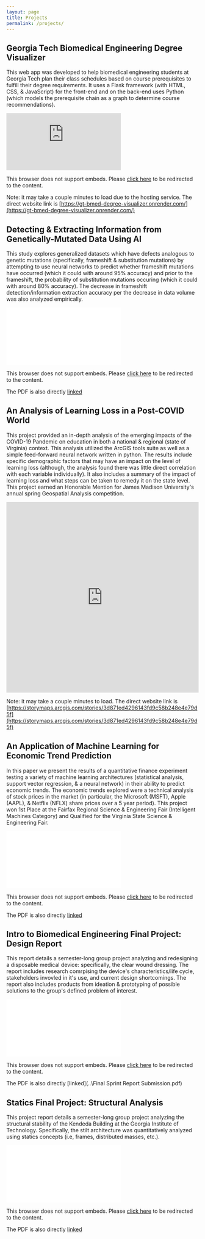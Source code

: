 ```yaml
---
layout: page
title: Projects
permalink: /projects/
---
```


## Georgia Tech Biomedical Engineering Degree Visualizer

This web app was developed to help biomedical engineering students at Georgia Tech plan their class schedules based on course prerequisites to fulfill their degree requirements. It uses a Flask framework (with HTML, CSS, & JavaScript) for the front-end and on the back-end uses Python (which models the prerequisite chain as a graph to determine course recommendations).

<object data="https://gt-bmed-degree-visualizer.onrender.com/" width="100%" height="750px">
    <embed src="https://gt-bmed-degree-visualizer.onrender.com/">
        <p>This browser does not support embeds. Please <a href="https://gt-bmed-degree-visualizer.onrender.com/">click here</a> to be redirected to the content.</p> 
</object>

Note: it may take a couple minutes to load due to the hosting service. The direct website link is [https://gt-bmed-degree-visualizer.onrender.com/](https://gt-bmed-degree-visualizer.onrender.com/)

## Detecting & Extracting Information from Genetically-Mutated Data Using AI

This study explores generalized datasets which have defects analogous to genetic mutations (specifically, frameshift & substitution mutations) by attempting to use neural networks to predict whether frameshift mutations have occurred (which it could with around 95% accuracy) and prior to the frameshift, the probability of substitution mutations occuring (which it could with around 80% accuracy). The decrease in frameshift detection/information extraction accuracy per the decrease in data volume was also analyzed empirically.

<object data="..\Detecting_&_Extracting_Information_from_Genetically-Mutated_Data_Using_AI.pdf" width="100%" height="750px">
    <embed src="..\Detecting_&_Extracting_Information_from_Genetically-Mutated_Data_Using_AI.pdf" type="application/pdf">
        <p>This browser does not support embeds. Please <a href="..\Detecting_&_Extracting_Information_from_Genetically-Mutated_Data_Using_AI.pdf">click here</a> to be redirected to the content.</p> 
</object>

The PDF is also directly [linked](..\Detecting_&_Extracting_Information_from_Genetically-Mutated_Data_Using_AI.pdf)

## An Analysis of Learning Loss in a Post-COVID World

This project provided an in-depth analysis of the emerging impacts of the COVID-19 Pandemic on education in both a national & regional (state of Virginia) context. This analysis utilized the ArcGIS tools suite as well as a simple feed-forward neural network written in python. The results include specific demographic factors that may have an impact on the level of learning loss (although, the analysis found there was little direct correlation with each variable individually). It also includes a summary of the impact of learning loss and what steps can be taken to remedy it on the state level. This project earned an Honorable Mention for James Madison University's annual spring Geospatial Analysis competition.

<iframe src="https://storymaps.arcgis.com/stories/3d871ed4296143fd9c58b248e4e79d5f" width="100%" height="500px" frameborder="0" allowfullscreen allow="geolocation"><p>This browser does not support embeds. Please <a href="https://storymaps.arcgis.com/stories/3d871ed4296143fd9c58b248e4e79d5f">click here</a> to be redirected to the content.</p></iframe>

Note: it may take a couple minutes to load. The direct website link is [https://storymaps.arcgis.com/stories/3d871ed4296143fd9c58b248e4e79d5f](https://storymaps.arcgis.com/stories/3d871ed4296143fd9c58b248e4e79d5f)

## An Application of Machine Learning for Economic Trend Prediction

In this paper we present the results of a quantitative finance experiment testing a variety of machine learning architectures (statistical analysis, support vector regression, & a neural network) in their ability to predict economic trends. The economic trends explored were a technical analysis of stock prices in the market (in particular, the Microsoft (MSFT), Apple (AAPL), & Netflix (NFLX) share prices over a 5 year period). This project won 1st Place at the Fairfax Regional Science & Engineering Fair (Intelligent Machines Category) and Qualified for the Virginia State Science & Engineering Fair.

<object data="..\An_Application_of_Machine_Learning_for_Economic_Trend_Prediction.pdf" width="100%" height="750px">
    <embed src="..\An_Application_of_Machine_Learning_for_Economic_Trend_Prediction.pdf" type="application/pdf">
        <p>This browser does not support embeds. Please <a href="..\An_Application_of_Machine_Learning_for_Economic_Trend_Prediction.pdf">click here</a> to be redirected to the content.</p> 
</object>

The PDF is also directly [linked](..\An_Application_of_Machine_Learning_for_Economic_Trend_Prediction.pdf)

## Intro to Biomedical Engineering Final Project: Design Report

This report details a semester-long group project analyzing and redesigning a disposable medical device: specifically, the clear wound dressing. The report includes research comrpising the device's characteristics/life cycle, stakeholders invovled in it's use, and current design shortcomings. The report also includes products from ideation & prototyping of possible solutions to the group's defined problem of interest.

<object data="..\Final Sprint Report Submission.pdf" width="100%" height="750px">
    <embed src="..\Final Sprint Report Submission.pdf" type="application/pdf">
        <p>This browser does not support embeds. Please <a href="..\Final Sprint Report Submission.pdf">click here</a> to be redirected to the content.</p> 
</object>

The PDF is also directly [linked](..\Final Sprint Report Submission.pdf)

## Statics Final Project: Structural Analysis

This project report details a semester-long group project analyzing the structural stability of the Kendeda Building at the Georgia Institute of Technology. Specifically, the stilt architecture was quantitatively analyzed using statics concepts (i.e, frames, distributed masses, etc.). 

<object data="..\Statics_Structural_Analysis.pdf" width="100%" height="750px">
    <embed src="..\Statics_Structural_Analysis.pdf" type="application/pdf">
        <p>This browser does not support embeds. Please <a href="..\Statics_Structural_Analysis.pdf">click here</a> to be redirected to the content.</p> 
</object>

The PDF is also directly [linked](..\Statics_Structural_Analysis.pdf)

[Genetic Data]: https://drive.google.com/file/d/1z03PWq5cVhoDv7AGSaVYgWjgcoqVOctj/view
[MLFinance]: https://drive.google.com/file/d/10x1cuBCFCoq3JTzXtQORGeregigSns0r/view
[LLPCW]: https://storymaps.arcgis.com/stories/3d871ed4296143fd9c58b248e4e79d5f
[BDV]: https://gt-bmed-degree-visualizer.onrender.com/
